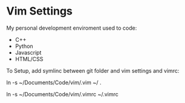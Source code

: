 # Vim Settings
My personal development enviroment used to code:
- C++
- Python
- Javascript
- HTML/CSS

To Setup, add symlinc between git folder and vim settings and vimrc:

ln -s ~/Documents/Code/vim/.vim ~/ .


ln -s ~/Documents/Code/vim/.vimrc ~/.vimrc
